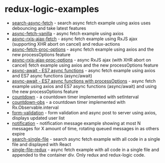 # redux-logic-examples

- [search-async-fetch](./examples/search-async-fetch) - search async fetch example using axios uses debouncing and take latest features
- [async-fetch-vanilla](./examples/async-fetch-vanilla) - async fetch example using axios
- [async-rxjs-ajax-fetch](./examples/async-rxjs-ajax-fetch) - async fetch example using RxJS ajax (supporting XHR abort on cancel) and redux-actions
- [async-fetch-proc-options](./examples/async-fetch-proc-options) - async fetch example using axios and the new processOptions feature
- [async-rxjs-ajax-proc-options](./examples/async-rxjs-ajax-proc-options) - async RxJS ajax (with XHR abort on cancel) fetch example using axios and the new processOptions feature
- [async-await - ES7 async functions](./examples/async-await) - async fetch example using axios and ES7 async functions (async/await)
- [async-await - ES7 async functions with processOptions](./examples/async-await-proc-options) - async fetch example using axios and ES7 async functions (async/await) and using the new processOptions feature
- [countdown](./examples/countdown) - a countdown timer implemented with setInterval
- [countdown-obs](./examples/countdown-obs) - a countdown timer implemented with Rx.Observable.interval
- [form-validation](./examples/form-validation) - form validation and async post to server using axios, displays updated user list
- [notification](./examples/notification) - notification message example showing at most N messages for X amount of time, rotating queued messages in as others expire
- [search-single-file](./examples/single-file) - search async fetch example with all code in a single file and displayed with React
- [single-file-redux](./examples/single-file-redux) - async fetch example with all code in a single file and appended to the container div. Only redux and redux-logic code.

